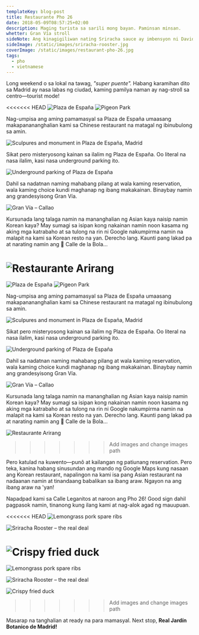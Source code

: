 ```yaml
---
templateKey: blog-post
title: Restaurante Pho 26
date: 2018-05-09T08:57:25+02:00
description: Maging turista sa sarili mong bayan. Paminsan minsan.
whetter: Gran Vía stroll
sideNote: Ang kinagigiliwan nating Sriracha sauce ay imbensyon ni David Tran, isang Vietnamese na imigrante sa Estados Unidos. Sa kanyang pagtanaw ng utang-na-loob, tumanggi siyang irehistro ang kanyang trademark. Bilang resulta, nakaraming uri ng Sriracha ang itinitinda pero ang kanyang orihinal at sariling producto ay may marka ng tandang.
sideImage: /static/images/sriracha-rooster.jpg
coverImage: /static/images/restaurant-pho-26.jpg
tags:
  - pho
  - vietnamese
---
```

Long weekend o sa lokal na tawag, _"super puente"._ Habang karamihan dito sa Madrid ay nasa labas ng ciudad, kaming pamilya naman ay nag-stroll sa centro—tourist mode!

<<<<<<< HEAD
![Plaza de España](/static/images/fountain-pza-españa.jpg?nf_resize=fit&w=960)
![Pigeon Park](/static/images/pigeons-feeding.jpg?nf_resize=fit&w=960)

Nag-umpisa ang aming pamamasyal sa Plaza de España umaasang makapanananghalian kami sa Chinese restaurant na matagal ng ibinubulong sa amin.

![Sculpures and monument in Plaza de España, Madrid](/static/images/monument-pza-espanya.jpg?nf_resize=fit&w=960)

Sikat pero misteryosong kainan sa ilalim ng Plaza de España. Oo literal na nasa ilalim, kasi nasa underground parking ito.

![Underground parking of Plaza de España](/static/images/underground-pza-spain.jpg?nf_resize=fit&w=960)

Dahil sa nadatnan naming mahabang pilang at wala kaming reservation, wala kaming choice kundi maghanap ng ibang makakainan. Binaybay namin ang grandesyisong Gran Vía.

![Gran Vía – Callao](/static/images/gran-via-callao.jpg?nf_resize=fit&w=960)

Kursunada lang talaga namin na mananghalian ng Asian kaya naisip namin Korean kaya? May sumagi sa isipan kong nakainan namin noon kasama ng aking mga katrabaho at sa tulong na rin ni Google nakumpirma namin na malapit na kami sa Korean resto na yan. Derecho lang. Kaunti pang lakad pa at narating namin ang 📍 Calle de la Bola...

![Restaurante Arirang](/static/images/restaurante-arirang.jpg?nf_resize=fit&w=960)
=======
![Plaza de España](/static/images/fountain-pza-españa.jpg)
![Pigeon Park](/static/images/pigeons-feeding.jpg)

Nag-umpisa ang aming pamamasyal sa Plaza de España umaasang makapanananghalian kami sa Chinese restaurant na matagal ng ibinubulong sa amin.

![Sculpures and monument in Plaza de España, Madrid](/static/images/monument-pza-espanya.jpg)

Sikat pero misteryosong kainan sa ilalim ng Plaza de España. Oo literal na nasa ilalim, kasi nasa underground parking ito.

![Underground parking of Plaza de España](/static/images/underground-pza-spain.jpg)

Dahil sa nadatnan naming mahabang pilang at wala kaming reservation, wala kaming choice kundi maghanap ng ibang makakainan. Binaybay namin ang grandesyisong Gran Vía.

![Gran Vía – Callao](/static/images/gran-via-callao.jpg)

Kursunada lang talaga namin na mananghalian ng Asian kaya naisip namin Korean kaya? May sumagi sa isipan kong nakainan namin noon kasama ng aking mga katrabaho at sa tulong na rin ni Google nakumpirma namin na malapit na kami sa Korean resto na yan. Derecho lang. Kaunti pang lakad pa at narating namin ang 📍 Calle de la Bola...

![Restaurante Arirang](/static/images/restaurante-arirang.jpg)
>>>>>>> Add images and change images path

Pero katulad na kuwento—punô at kailangan ng patiunang reservation. Pero teka, kanina habang sinusundan ang mando ng Google Maps kung nasaan ang Korean restaurant, napalingon na kami isa pang Asian restaurant na nadaanan namin at tinandaang babalikan sa ibang araw. Ngayon na ang ibang araw na 'yan!

Napadpad kami sa Calle Leganitos at naroon ang Pho 26! Good sign dahil pagpasok namin, tinanong kung ilang kami at nag-alok agad ng mauupuan.

<<<<<<< HEAD
![Lemongrass pork spare ribs](/static/images/pork-ribs-lemongrass.jpg?nf_resize=fit&w=960)

![Sriracha Rooster – the real deal](/static/images/sriracha-rooster.jpg?nf_resize=fit&w=960)

![Crispy fried duck](/static/images/fried-duck.jpg?nf_resize=fit&w=960)
=======
![Lemongrass pork spare ribs](/static/images/pork-ribs-lemongrass.jpg)

![Sriracha Rooster – the real deal](/static/images/sriracha-rooster.jpg)

![Crispy fried duck](/static/images/fried-duck.jpg)
>>>>>>> Add images and change images path

Masarap na tanghalian at ready na para mamasyal. Next stop, **Real Jardín Botanico de Madrid!**
